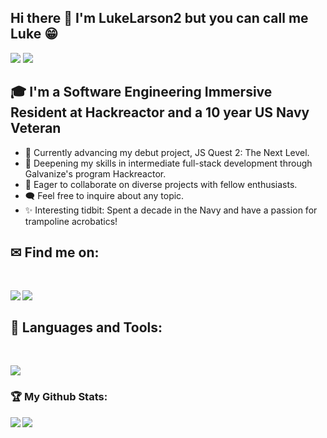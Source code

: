 ## Hi there 👋 I'm LukeLarson2 but you can call me Luke 😁 
<div>
<img src="https://visitor-badge.laobi.icu/badge?page_id=LukeLarson2.LukeLarson2"/> <span><img src="https://img.shields.io/github/followers/LukeLarson2?label=Followers&logo=Github"/></span>
</div>

## 🎓 I'm a Software Engineering Immersive Resident at Hackreactor and a 10 year US Navy Veteran

- 🚀 Currently advancing my debut project, JS Quest 2: The Next Level.
- 🌿 Deepening my skills in intermediate full-stack development through Galvanize's program Hackreactor.
- 🤝 Eager to collaborate on diverse projects with fellow enthusiasts.
- 🗨️ Feel free to inquire about any topic.
- ✨ Interesting tidbit: Spent a decade in the Navy and have a passion for trampoline acrobatics!

## ✉ Find me on:
<br />
<p align="left">
 <a href="https://www.linkedin.com/in/lucas-m-larson/" target="_blank" rel="noopener noreferrer"> 
  <img src='https://img.shields.io/badge/LinkedIn-0077B5?style=for-the-badge&logo=linkedin&logoColor=white' align='left' />
 </a>
 <a href="mailto:lucas.m.larson2@gmail.com"> 
  <img src='https://img.shields.io/badge/Gmail-D14836?style=for-the-badge&logo=gmail&logoColor=white' align='left' />
 </a>
</p>
<br />

## 🧰 Languages and Tools:
<br />
<p align="left">
  <a href="https://skillicons.dev">
    <img src="https://skillicons.dev/icons?i=js,ts,html,css,jquery,react,bootstrap,express,babel,jest,vscode,bash,git,github,blender,ai,linux,aws,mongodb,mysql,nextjs,nodejs,postgres,postman,regex,replit,supabase,sequelize,webpack" />
  </a>
</p>

<h3>🏆 My Github Stats:</h3>

<div>
<a href="https://github-readme-stats.vercel.app/api?username=LukeLarson2&theme=tokyonight">
  <img  align="left" src="https://github-readme-stats.vercel.app/api?username=LukeLarson2&count_private=true&show_icons=true&theme=tokyonight" />
</a>
<a href="https://github-readme-stats.vercel.app/api/top-langs/?username=LukeLarson2&hide=php&theme=tokyonight">
  <img align="left" src="https://github-readme-stats.vercel.app/api/top-langs/?username=LukeLarson2&hide=php&theme=tokyonight" />
</a>
</div>





<!--
**LukeLarson2/LukeLarson2** is a ✨ _special_ ✨ repository because its `README.md` (this file) appears on your GitHub profile.

Here are some ideas to get you started:

- 🔭 I’m currently working on ...
- 🌱 I’m currently learning ...
- 👯 I’m looking to collaborate on ...
- 🤔 I’m looking for help with ...
- 💬 Ask me about ...
- 📫 How to reach me: ...
- 😄 Pronouns: ...
- ⚡ Fun fact: ...
-->
